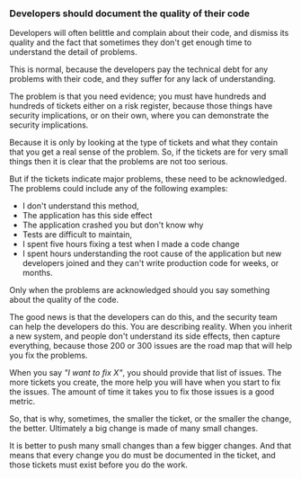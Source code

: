 ### Developers should document the quality of their code

Developers will often belittle and complain about their code, and dismiss its quality and the fact that sometimes they don't get enough time to understand the detail of problems.

This is normal, because the developers pay the technical debt for any problems with their code, and they suffer for any lack of understanding.

The problem is that you need evidence; you must have hundreds and hundreds of tickets either on a risk register, because those things have security implications, or on their own, where you can demonstrate the security implications. 

Because it is only by looking at the type of tickets and what they contain that you get a real sense of the problem. So, if the tickets are for very small things then it is clear that the problems are not too serious.

But if the tickets indicate major problems, these need to be acknowledged. The problems could include any of the following examples:

 * I don't understand this method, 
 * The application has this side effect
 * The application crashed you but don't know why
 * Tests are difficult to maintain,
 * I spent five hours fixing a test when I made a code change
 * I spent hours understanding the root cause of the application but new developers joined and they can't write production code for weeks, or months.

Only when the problems are acknowledged should you say something about the quality of the code.

The good news is that the developers can do this, and the security team can help the developers do this.  You are describing reality. When you inherit a new system, and people don't understand its side effects, then capture everything, because those 200 or 300 issues are the road map that will help you fix the problems. 
 
When you say *"I want to fix X"*, you should provide that list of issues. The more tickets you create, the more help you will have when you start to fix the issues. The amount of time it takes you to fix those issues is a good metric.

So, that is why, sometimes, the smaller the ticket, or the smaller the change, the better. Ultimately a big change is made of many small changes. 

It is better to push many small changes than a few bigger changes. And that means that every change you do must be documented in the ticket, and those tickets must exist before you do the work. 

